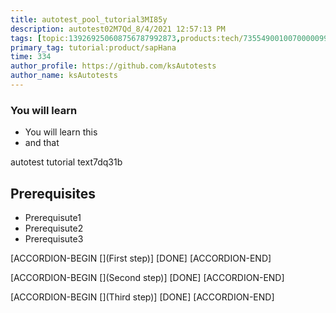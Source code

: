 ```yaml
---
title: autotest_pool_tutorial3MI85y
description: autotest02M7Qd_8/4/2021 12:57:13 PM
tags: [topic:139269250608756787992873,products:tech/73554900100700000996,tutorial:experience/advanced]
primary_tag: tutorial:product/sapHana
time: 334
author_profile: https://github.com/ksAutotests
author_name: ksAutotests
---
```

### You will learn
- You will learn this
- and that

autotest tutorial text7dq31b

## Prerequisites
- Prerequisute1
- Prerequisute2
- Prerequisute3

[ACCORDION-BEGIN [](First step)]
[DONE]
[ACCORDION-END]

[ACCORDION-BEGIN [](Second step)]
[DONE]
[ACCORDION-END]

[ACCORDION-BEGIN [](Third step)]
[DONE]
[ACCORDION-END]

